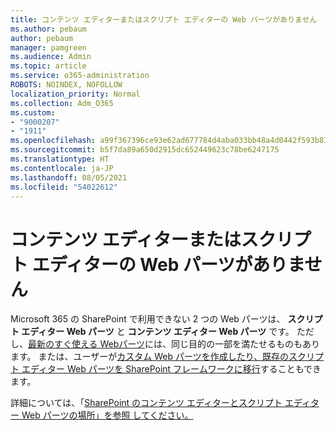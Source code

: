 ```yaml
---
title: コンテンツ エディターまたはスクリプト エディターの Web パーツがありません
ms.author: pebaum
author: pebaum
manager: pamgreen
ms.audience: Admin
ms.topic: article
ms.service: o365-administration
ROBOTS: NOINDEX, NOFOLLOW
localization_priority: Normal
ms.collection: Adm_O365
ms.custom:
- "9000207"
- "1911"
ms.openlocfilehash: a99f367396ce93e62ad677784d4aba033bb48a4d0442f593b81dfaa607739403
ms.sourcegitcommit: b5f7da89a650d2915dc652449623c78be6247175
ms.translationtype: HT
ms.contentlocale: ja-JP
ms.lasthandoff: 08/05/2021
ms.locfileid: "54022612"
---
```

# <a name="content-editor-or-script-editor-web-parts-are-missing"></a>コンテンツ エディターまたはスクリプト エディターの Web パーツがありません

Microsoft 365 の SharePoint で利用できない 2 つの Web パーツは、 **スクリプト エディター Web パーツ** と **コンテンツ エディター Web パーツ** です。 ただし、[最新のすぐ使える Webパーツ](https://support.microsoft.com/office/ed6cc9ce-8b2a-480c-a655-1b9d7615cdbd#bkmk_outofbox)には、同じ目的の一部を満たせるものもあります。 または、ユーザーが[カスタム Web パーツを作成したり、既存のスクリプト エディター Web パーツを SharePoint フレームワークに移行](https://support.microsoft.com/office/ed6cc9ce-8b2a-480c-a655-1b9d7615cdbd#bkmk_custom)することもできます。  

詳細については、「[SharePoint のコンテンツ エディターとスクリプト エディター Web パーツの場所」を参照 してください。](https://support.microsoft.com/office/ed6cc9ce-8b2a-480c-a655-1b9d7615cdbd)
